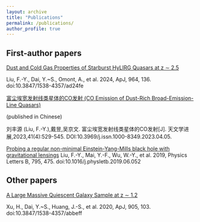```yaml
---
layout: archive
title: "Publications"
permalink: /publications/
author_profile: true
---
```


First-author papers
-----
[Dust and Cold Gas Properties of Starburst HyLIRG Quasars at z ∼ 2.5](https://iopscience.iop.org/article/10.3847/1538-4357/ad24fe)

Liu, F.-Y., Dai, Y.~S., Omont, A., et al. 2024, ApJ, 964, 136. doi:10.3847/1538-4357/ad24fe

[富尘埃宽发射线类星体的CO发射 (CO Emission of Dust-Rich Broad-Emission-Line Quasars)](http://www.shao.cas.cn/twxjz/wzll/202304/202304yjlw/202312/P020240123566166864142.pdf)

(published in Chinese)

刘丰源 (Liu, F.-Y.),戴昱,吴京文. 富尘埃宽发射线类星体的CO发射[J]. 天文学进展,2023,41(4):529-545. DOI:10.3969/j.issn.1000-8349.2023.04.05.

[Probing a regular non-minimal Einstein-Yang-Mills black hole with gravitational lensings](https://www.sciencedirect.com/science/article/pii/S0370269319304356?via%3Dihub)
Liu, F.-Y., Mai, Y.-F., Wu, W.-Y., et al. 2019, Physics Letters B, 795, 475. doi:10.1016/j.physletb.2019.06.052

Other papers
-----
[A Large Massive Quiescent Galaxy Sample at z ∼ 1.2](https://iopscience.iop.org/article/10.3847/1538-4357/abbeff)

Xu, H., Dai, Y.~S., Huang, J.-S., et al. 2020, ApJ, 905, 103. doi:10.3847/1538-4357/abbeff
